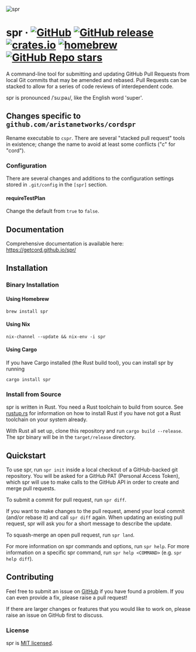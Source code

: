 ![spr](./docs/spr.svg)

# spr &middot; [![GitHub](https://img.shields.io/github/license/getcord/spr)](https://img.shields.io/github/license/getcord/spr) [![GitHub release](https://img.shields.io/github/v/release/getcord/spr?include_prereleases)](https://github.com/getcord/spr/releases) [![crates.io](https://img.shields.io/crates/v/spr.svg)](https://crates.io/crates/spr) [![homebrew](https://img.shields.io/homebrew/v/spr.svg)](https://formulae.brew.sh/formula/spr) [![GitHub Repo stars](https://img.shields.io/github/stars/getcord/spr?style=social)](https://github.com/getcord/spr)

A command-line tool for submitting and updating GitHub Pull Requests from local
Git commits that may be amended and rebased. Pull Requests can be stacked to
allow for a series of code reviews of interdependent code.

spr is pronounced /ˈsuːpəɹ/, like the English word 'super'.

## Changes specific to `github.com/aristanetworks/cordspr`

Rename executable to `cspr`.  There are several "stacked pull request" tools in existence;
change the name to avoid at least some conflicts ("c" for "cord").

### Configuration

There are several changes and additions to the configuration settings stored in `.git/config`
in the `[spr]` section.

#### requireTestPlan

Change the default from `true` to `false`.

## Documentation

Comprehensive documentation is available here: https://getcord.github.io/spr/

## Installation

### Binary Installation

#### Using Homebrew

```shell
brew install spr
```

#### Using Nix

```shell
nix-channel --update && nix-env -i spr
```

#### Using Cargo

If you have Cargo installed (the Rust build tool), you can install spr by running

```shell
cargo install spr
```

### Install from Source

spr is written in Rust. You need a Rust toolchain to build from source. See [rustup.rs](https://rustup.rs) for information on how to install Rust if you have not got a Rust toolchain on your system already.

With Rust all set up, clone this repository and run `cargo build --release`. The spr binary will be in the `target/release` directory.

## Quickstart

To use spr, run `spr init` inside a local checkout of a GitHub-backed git repository. You will be asked for a GitHub PAT (Personal Access Token), which spr will use to make calls to the GitHub API in order to create and merge pull requests.

To submit a commit for pull request, run `spr diff`.

If you want to make changes to the pull request, amend your local commit (and/or rebase it) and call `spr diff` again. When updating an existing pull request, spr will ask you for a short message to describe the update.

To squash-merge an open pull request, run `spr land`.

For more information on spr commands and options, run `spr help`. For more information on a specific spr command, run `spr help <COMMAND>` (e.g. `spr help diff`).

## Contributing

Feel free to submit an issue on [GitHub](https://github.com/getcord/spr) if you have found a problem. If you can even provide a fix, please raise a pull request!

If there are larger changes or features that you would like to work on, please raise an issue on GitHub first to discuss.

### License

spr is [MIT licensed](./LICENSE).
